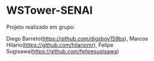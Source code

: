 # WSTower-SENAI
Projeto realizado em grupo:

Diego Barreto(https://github.com/digsboy159bs), 
Marcos Hilario(https://github.com/hilariomr),
Felipe Sugisawa(https://github.com/felipesugisawa)
